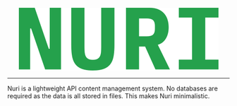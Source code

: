<p align="center"><img src="/logo.svg" alt="Logo"></p>

---

Nuri is a lightweight API content management system. 
No databases are required as the data is all stored in files. This makes Nuri minimalistic.
